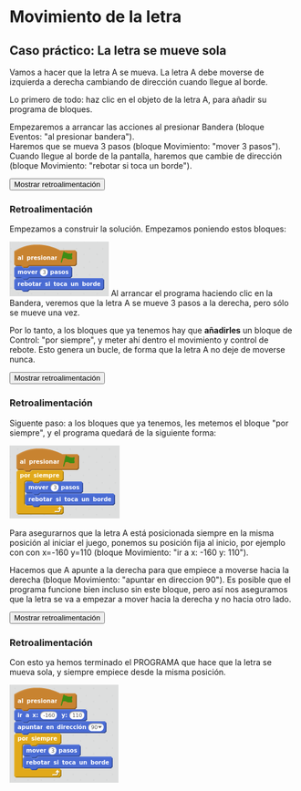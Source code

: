 
# Movimiento de la letra

## Caso práctico: La letra se mueve sola

Vamos a hacer que la letra A se mueva. La letra A debe moverse de izquierda a derecha cambiando de dirección cuando llegue al borde.

Lo primero de todo: haz clic en el objeto de la letra A, para añadir su programa de bloques.

Empezaremos a arrancar las acciones al presionar Bandera (bloque Eventos: "al presionar bandera").<br />Haremos que se mueva 3 pasos (bloque Movimiento: "mover 3 pasos").<br />Cuando llegue al borde de la pantalla, haremos que cambie de dirección (bloque Movimiento: "rebotar si toca un borde").

<script type="text/javascript">var feedbackquesFeedback0b150text = "Mostrar retroalimentación";</script><input type="button" name="toggle-feedback-quesFeedback0b150" value="Mostrar retroalimentación" class="feedbackbutton" onclick="$exe.toggleFeedback(this,true);return false" />

### Retroalimentación

Empezamos a construir la solución. Empezamos poniendo estos bloques:

![](img/Seleccion_037.png)
Al arrancar el programa haciendo clic en la Bandera, veremos que la letra A se mueve 3 pasos a la derecha, pero sólo se mueve una vez. 

Por lo tanto, a los bloques que ya tenemos hay que **añadirles** un bloque de Control: "por siempre", y meter ahí dentro el movimiento y control de rebote. Esto genera un bucle, de forma que la letra A no deje de moverse nunca.

<script type="text/javascript">var feedbackquesFeedback1b150text = "Mostrar retroalimentación";</script><input type="button" name="toggle-feedback-quesFeedback1b150" value="Mostrar retroalimentación" class="feedbackbutton" onclick="$exe.toggleFeedback(this,true);return false" />

### Retroalimentación

Siguente paso: a los bloques que ya tenemos, les metemos el bloque "por siempre", y el programa quedará de la siguiente forma:

![](img/Seleccion_038.png)


Para asegurarnos que la letra A está posicionada siempre en la misma posición al iniciar el juego, ponemos su posición fija al inicio, por ejemplo con con x=-160 y=110 (bloque Movimiento: "ir a x: -160 y: 110").

Hacemos que A apunte a la derecha para que empiece a moverse hacia la derecha (bloque Movimiento: "apuntar en direccion 90"). Es posible que el programa funcione bien incluso sin este bloque, pero así nos aseguramos que la letra se va a empezar a mover hacia la derecha y no hacia otro lado.

<script type="text/javascript">var feedbackquesFeedback2b150text = "Mostrar retroalimentación";</script><input type="button" name="toggle-feedback-quesFeedback2b150" value="Mostrar retroalimentación" class="feedbackbutton" onclick="$exe.toggleFeedback(this,true);return false" />

### Retroalimentación

Con esto ya hemos terminado el PROGRAMA que hace que la letra se mueva sola, y siempre empiece desde la misma posición.

![](img/Seleccion_046.png)
